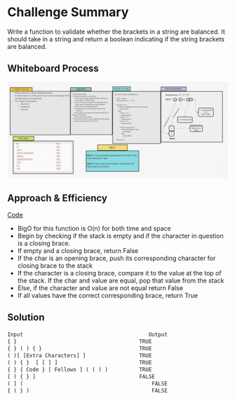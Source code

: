 # Challenge Summary
Write a function to validate whether the brackets in a string are balanced. It should take in a string and return a
boolean indicating if the string brackets are balanced.

## Whiteboard Process
![validation](validation.png)

## Approach & Efficiency
[Code](/code_challenges/stack_queue_brackets.py)
* BigO for this function is O(n) for both time and space
* Begin by checking if the stack is empty and if the character in question is a closing brace.
* If empty and a closing brace, return False
* If the char is an opening brace, push its corresponding character for closing brace to the stack
* If the character is a closing brace, compare it to the value at the top of the stack. If the char and value are
  equal, pop that value from the stack
* Else, if the character and value are not equal return False
* If all values have the correct corresponding brace, return True

## Solution

```text
Input	                                     Output
{ }	                                      TRUE
{ } ( ) { }	                              TRUE
( )[ [Extra Characters] ]	              TRUE
( ) { }  [ [ ] ]	                      TRUE
{ } { Code } [ Fellows ] ( ( ) )	      TRUE
[ ( { } ]	                              FALSE
( ] (	                                      FALSE
{ ( } )	                                      FALSE
```
